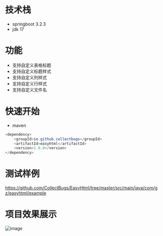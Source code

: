 # 技术栈
* springboot 3.2.3
* jdk 17
# 功能
* 支持自定义表格标题
* 支持自定义标题样式
* 支持自定义列样式
* 支持自定义行样式
* 支持自定义文件名
# 快速开始
* maven
```java
<dependency>
    <groupId>io.github.collectbugs</groupId>
    <artifactId>easyhtml</artifactId>
    <version>1.0.0</version>
</dependency>
```
# 测试样例
https://github.com/CollectBugs/EasyHtml/tree/master/src/main/java/com/gz/easyhtml/example
# 项目效果展示
![image](https://github.com/CollectBugs/EasyHtml/assets/32507511/69c451f5-393a-432a-ac18-ba4612fda1a8)

